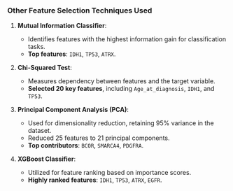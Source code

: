 ### **Other Feature Selection Techniques Used**

1. **Mutual Information Classifier**:
   - Identifies features with the highest information gain for classification tasks.
   - **Top features**: `IDH1`, `TP53`, `ATRX`.

2. **Chi-Squared Test**:
   - Measures dependency between features and the target variable.
   - **Selected 20 key features**, including `Age_at_diagnosis`, `IDH1`, and `TP53`.

3. **Principal Component Analysis (PCA)**:
   - Used for dimensionality reduction, retaining 95% variance in the dataset.
   - Reduced 25 features to 21 principal components.
   - **Top contributors**: `BCOR`, `SMARCA4`, `PDGFRA`.

4. **XGBoost Classifier**:
   - Utilized for feature ranking based on importance scores.
   - **Highly ranked features**: `IDH1`, `TP53`, `ATRX`, `EGFR`.

